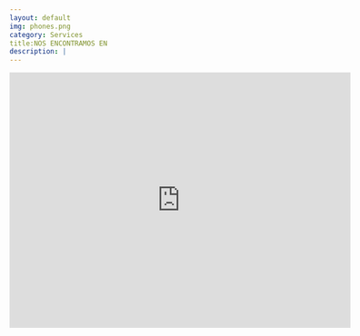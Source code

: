 ```yaml
---
layout: default
img: phones.png
category: Services
title:NOS ENCONTRAMOS EN 
description: |
---
```

<iframe src="https://www.google.com/maps/embed?pb=!1m18!1m12!1m3!1d3762.761237455871!2d-99.07037708509054!3d19.422719546029434!2m3!1f0!2f0!3f0!3m2!1i1024!2i768!4f13.1!3m3!1m2!1s0x85d1fc6f81302925%3A0x7dc084d40095b908!2sCentro%20de%20Estudios%20Tecnol%C3%B3gicos%20Industrial%20y%20de%20Servicios%20(CETis%2032)!5e0!3m2!1ses!2smx!4v1649375902251!5m2!1ses!2smx" width="600" height="450" style="border:0;" allowfullscreen="" loading="lazy" referrerpolicy="no-referrer-when-downgrade"></iframe>
